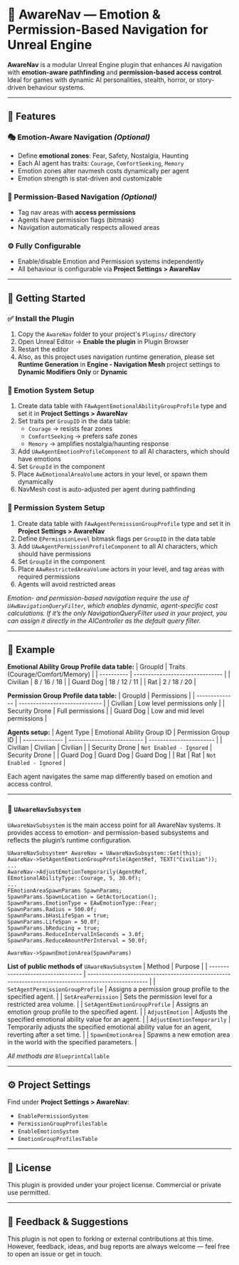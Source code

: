 # 🧠 AwareNav — Emotion & Permission-Based Navigation for Unreal Engine

**AwareNav** is a modular Unreal Engine plugin that enhances AI navigation with **emotion-aware pathfinding** and **permission-based access control**. Ideal for games with dynamic AI personalities, stealth, horror, or story-driven behaviour systems.

---

## 🔑 Features

### 🎭 Emotion-Aware Navigation *(Optional)*

- Define **emotional zones**: Fear, Safety, Nostalgia, Haunting
- Each AI agent has traits: `Courage`, `ComfortSeeking`, `Memory`
- Emotion zones alter navmesh costs dynamically per agent
- Emotion strength is stat-driven and customizable

### 🔐 Permission-Based Navigation *(Optional)*

- Tag nav areas with **access permissions**
- Agents have permission flags (bitmask)
- Navigation automatically respects allowed areas

### ⚙️ Fully Configurable

- Enable/disable Emotion and Permission systems independently
- All behaviour is configurable via **Project Settings > AwareNav**

---

## 🚀 Getting Started

### ✅ Install the Plugin

1. Copy the `AwareNav` folder to your project's `Plugins/` directory
2. Open Unreal Editor → **Enable the plugin** in Plugin Browser
3. Restart the editor
4. Also, as this project uses navigation runtime generation, please set **Runtime Generation** in **Engine - Navigation Mesh** project settings to **Dynamic Modifiers Only** or **Dynamic**

### 🧠 Emotion System Setup

1. Create data table with `FAwAgentEmotionalAbilityGroupProfile` type and set it in **Project Settings > AwareNav**
2. Set traits per `GroupID` in the data table:
   - `Courage` → resists fear zones
   - `ComfortSeeking` → prefers safe zones
   - `Memory` → amplifies nostalgia/haunting response
3. Add `UAwAgentEmotionProfileComponent` to all AI characters, which should have emotions
4. Set `GroupId` in the component
5. Place `AwEmotionalAreaVolume` actors in your level, or spawn them dynamically
6. NavMesh cost is auto-adjusted per agent during pathfinding

### 🔐 Permission System Setup

1. Create data table with `FAwAgentPermissionGroupProfile` type and set it in **Project Settings > AwareNav**
2. Define `EPermissionLevel` bitmask flags per `GroupID` in the data table
3. Add `UAwAgentPermissionProfileComponent` to all AI characters, which should have permissions
4. Set `GroupId` in the component
5. Place `AAwRestrictedAreaVolume` actors in your level, and tag areas with required permissions
6. Agents will avoid restricted areas


*Emotion- and permission-based navigation require the use of *`UAwNavigationQueryFilter`*, which enables dynamic, agent-specific cost calculations. If it’s the only NavigationQueryFilter used in your project, you can assign it directly in the AIController as the default query filter.*

---

## 🧩 Example

**Emotional Ability Group Profile data table:**
| GroupId    | Traits (Courage/Comfort/Memory) |
| ---------- | ------------------------------- |
| Civilian   | 8 / 16 / 18                     |
| Guard Dog  | 18 / 12 / 11                    |
| Rat        | 2 / 18 / 20                     |

**Permission Group Profile data table:**
| GroupId        | Permissions                   |
| -------------- | ----------------------------- |
| Civilian       | Low level permissions only    |
| Security Drone | Full permissions              |
| Guard Dog      | Low and mid level permissions |

**Agents setup:**
| Agent Type     | Emotional Ability Group ID | Permission Group ID     |
| -------------- | -------------------------- | ----------------------- |
| Civilian       | Civilian                   | Civilian                |
| Security Drone | `Not Enabled - Ignored`    | Security Drone          |
| Guard Dog      | Guard Dog                  | Guard Dog               |
| Rat            | Rat                        | `Not Enabled - Ignored` |

Each agent navigates the same map differently based on emotion and access control.

---

### 🧠 `UAwareNavSubsystem`

`UAwareNavSubsystem` is the main access point for all AwareNav systems. It provides access to emotion- and permission-based subsystems and reflects the plugin’s runtime configuration.

```Example Usage
UAwareNavSubsystem* AwareNav = UAwareNavSubsystem::Get(this);
AwareNav->SetAgentEmotionGroupProfile(AgentRef, TEXT("Civilian"));
...
AwareNav->AdjustEmotionTemporarily(AgentRef, EEmotionalAbilityType::Courage, 5, 30.0f);
...
FEmotionAreaSpawnParams SpawnParams;
SpawnParams.SpawnLocation = GetActorLocation();
SpawnParams.EmotionType = EAwEmotionType::Fear;
SpawnParams.Radius = 500.0f;
SpawnParams.bHasLifeSpan = true;
SpawnParams.LifeSpan = 50.0f;
SpawnParams.bReducing = true;
SpawnParams.ReduceIntervalInSeconds = 3.0f;
SpawnParams.ReduceAmountPerInterval = 50.0f;

AwareNav->SpawnEmotionArea(SpawnParams)

```

**List of public methods of** `UAwareNavSubsystem`
| Method                            | Purpose                                                                                             |
| --------------------------------- | --------------------------------------------------------------------------------------------------- |
| `SetAgentPermissionGroupProfile`  | Assigns a permission group profile to the specified agent.                                          |
| `SetAreaPermission`               | Sets the permission level for a restricted area volume.                                             |
| `SetAgentEmotionGroupProfile`     | Assigns an emotion group profile to the specified agent.                                            |
| `AdjustEmotion`                   | Adjusts the specified emotional ability value for an agent.                                         |
| `AdjustEmotionTemporarily`        | Temporarily adjusts the specified emotional ability value for an agent, reverting after a set time. |
| `SpawnEmotionArea`                | Spawns a new emotion area in the world with the specified parameters.                               |

*All methods are* `BlueprintCallable`

---

## ⚙️ Project Settings

Find under **Project Settings > AwareNav**:

- `EnablePermissionSystem`
- `PermissionGroupProfilesTable`
- `EnableEmotionSystem`
- `EmotionGroupProfilesTable`

---

## 📄 License

This plugin is provided under your project license. Commercial or private use permitted.

---

## 🤝 Feedback & Suggestions

This plugin is not open to forking or external contributions at this time.  
However, feedback, ideas, and bug reports are always welcome — feel free to open an issue or get in touch.